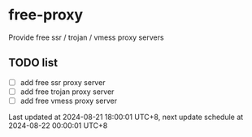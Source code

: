 
# free-proxy
Provide free ssr / trojan / vmess proxy servers


## TODO list
- [ ] add free ssr proxy server
- [ ] add free trojan proxy server
- [ ] add free vmess proxy server

Last updated at 2024-08-21 18:00:01 UTC+8, next update schedule at 2024-08-22 00:00:01 UTC+8

